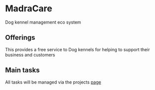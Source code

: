 # MadraCare
Dog kennel management eco system

## Offerings
This provides a free service to Dog kennels for helping to support their business and customers

## Main tasks
All tasks will be managed via the projects [page](https://github.com/gearoidie/MadraCare/projects)
